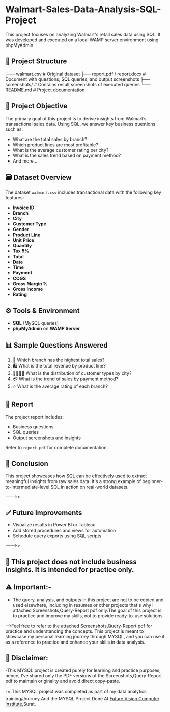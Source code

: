 # Walmart-Sales-Data-Analysis-SQL-Project
This project focuses on analyzing Walmart's retail sales data using SQL. It was developed and executed on a local WAMP server environment using phpMyAdmin.

## 📁 Project Structure
├── walmart.csv # Original dataset
├── report.pdf / report.docx # Document with questions, SQL queries, and output screenshots
├── screenshots/ # Contains result screenshots of executed queries
└── README.md # Project documentation

## 🧠 Project Objective

The primary goal of this project is to derive insights from Walmart’s transactional sales data. Using SQL, we answer key business questions such as:

- What are the total sales by branch?
- Which product lines are most profitable?
- What is the average customer rating per city?
- What is the sales trend based on payment method?
- And more...

## 🗃️ Dataset Overview

The dataset `walmart.csv` includes transactional data with the following key features:

- **Invoice ID**  
- **Branch**  
- **City**  
- **Customer Type**  
- **Gender**  
- **Product Line**  
- **Unit Price**  
- **Quantity**  
- **Tax 5%**  
- **Total**  
- **Date**  
- **Time**  
- **Payment**  
- **COGS**  
- **Gross Margin %**  
- **Gross Income**  
- **Rating**

## ⚙️ Tools & Environment

- **SQL** (MySQL queries)
- **phpMyAdmin** on **WAMP Server**

## 📊 Sample Questions Answered

1. 🏬 Which branch has the highest total sales?
2. 🛍️ What is the total revenue by product line?
3. 👨‍👩‍👧‍👦 What is the distribution of customer types by city?
4. 💳 What is the trend of sales by payment method?
5. ⭐ What is the average rating of each branch?

## 🧾 Report

The project report includes:
- Business questions
- SQL queries
- Output screenshots and insights

Refer to `report.pdf` for complete documentation.

## 📌 Conclusion

This project showcases how SQL can be effectively used to extract meaningful insights from raw sales data. It's a strong example of beginner-to-intermediate-level SQL in action on real-world datasets.

--->>

## ✅ Future Improvements

- Visualize results in Power BI or Tableau  
- Add stored procedures and views for automation  
- Schedule query exports using SQL scripts

--->>

## **📎 This project does not include business insights. It is intended for practice only.**

## **⚠️ Important:-**

- The query, analysis, and outputs in this project are not to be copied and used elsewhere, including in resumes or other projects that's why i attached Screenshots,Query-Report pdf only.The goal of this project is to practice and improve my skills, not to provide ready-to-use solutions.

-->Feel free to refer to the attached Screenshots,Query-Report pdf for practice and understanding the concepts. This project is meant to showcase my personal learning journey through MYSQL, and you can use it as a reference to practice and enhance your skills in data analysis.

## **📌 Disclaimer:**

-This MYSQL project is created purely for learning and practice purposes; hence, I’ve shared only the PDF versions of the Screenshots,Query-Report pdf to maintain originality and avoid direct copy-paste.

-⭐ This MYSQL project was completed as part of my data analytics training/Journey And the MYSQL Project Done At <a href="https://futurevisioncomputers.com/">Future Vision Computer Institute</a>,Surat.
